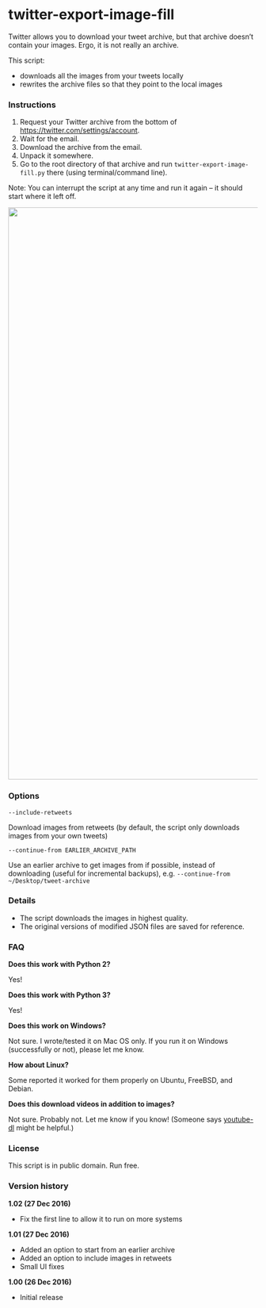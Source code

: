 # twitter-export-image-fill

Twitter allows you to download your tweet archive, but that archive doesn’t contain your images. Ergo, it is not really an archive.

This script:
- downloads all the images from your tweets locally
- rewrites the archive files so that they point to the local images


### Instructions

1. Request your Twitter archive from the bottom of https://twitter.com/settings/account.
2. Wait for the email.
3. Download the archive from the email.
4. Unpack it somewhere.
5. Go to the root directory of that archive and run `twitter-export-image-fill.py` there (using terminal/command line).

Note: You can interrupt the script at any time and run it again – it should start where it left off.

<img width="1154" src="https://cloud.githubusercontent.com/assets/2061609/21486338/edb3daf4-cb67-11e6-88ca-928b1b017b10.png">


### Options

`--include-retweets` 

Download images from retweets (by default, the script only downloads images from your own tweets)

`--continue-from EARLIER_ARCHIVE_PATH`

Use an earlier archive to get images from if possible, instead of downloading (useful for incremental backups), e.g. `--continue-from ~/Desktop/tweet-archive`


### Details

- The script downloads the images in highest quality.
- The original versions of modified JSON files are saved for reference.


### FAQ

**Does this work with Python 2?**

Yes!

**Does this work with Python 3?**

Yes!

**Does this work on Windows?**

Not sure. I wrote/tested it on Mac OS only. If you run it on Windows (successfully or not), please let me know.

**How about Linux?**

Some reported it worked for them properly on Ubuntu, FreeBSD, and Debian.

**Does this download videos in addition to images?**

Not sure. Probably not. Let me know if you know! (Someone says <a href='https://rg3.github.io/youtube-dl'>youtube-dl</a> might be helpful.)


### License

This script is in public domain. Run free.


### Version history

**1.02 (27 Dec 2016)** 
- Fix the first line to allow it to run on more systems

**1.01 (27 Dec 2016)** 
- Added an option to start from an earlier archive 
- Added an option to include images in retweets
- Small UI fixes

**1.00 (26 Dec 2016)**
- Initial release
